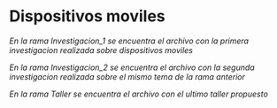 # Dispositivos moviles

*En la rama Investigacion_1 se encuentra el archivo con la primera investigacion realizada sobre dispositivos moviles*

*En la rama Investigacion_2 se encuentra el archivo con la segunda investigacion realizada sobre el mismo tema de la rama anterior*

*En la rama Taller se encuentra el archivo con el ultimo taller propuesto*